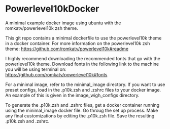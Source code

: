 # Powerlevel10kDocker
A minimal example docker image using ubuntu with the romkatv/powerlevel10k zsh theme.

This git repo contains a minimal dockerfile to use the powerlevel10k theme in a docker container. For more information on the powerlevel10k zsh theme: https://github.com/romkatv/powerlevel10k#readme

I highly recommend downloading the recommended fonts that go with the powerlevel10k theme. Download fonts in the following link to the machine you will be using terminal on: https://github.com/romkatv/powerlevel10k#fonts

For a minimal image, refer to the minimal_image directory. If you want to use preset configs, load in the .p10k.zsh and .zshrc files to your docker image. An example of this is given in the image_wigh_configs directory.

To generate the .p10k.zsh and .zshrc files, get a docker container running using the minimal_image docker file. Go throug the set up process. Make any final customizations by editing the .p10k.zsh file. Save the resulting .p10k.zsh and .zshrc.

